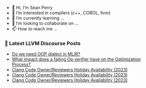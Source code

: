 - 👋 Hi, I’m Sean Perry
- 👀 I’m interested in compilers (c++, COBOL, llvm)
- 🌱 I’m currently learning ...
- 💞️ I’m looking to collaborate on ...
- 📫 How to reach me ...

<!---
s66perry/s66perry is a ✨ special ✨ repository because its `README.md` (this file) appears on your GitHub profile.
You can click the Preview link to take a look at your changes.
--->
### 📕 Latest LLVM Discourse Posts

<!-- DISCOURSE-LLVM:START -->
- [Do we need OOP dialect in MLIR?](https://discourse.llvm.org/t/do-we-need-oop-dialect-in-mlir/75542#post_3)
- [What impact does a failing Op verifier have on the Optimization Process?](https://discourse.llvm.org/t/what-impact-does-a-failing-op-verifier-have-on-the-optimization-process/75450#post_16)
- [Clang Code Owner/Reviewers Holiday Availability &lpar;2023&rpar;](https://discourse.llvm.org/t/clang-code-owner-reviewers-holiday-availability-2023/75549#post_3)
- [Clang Code Owner/Reviewers Holiday Availability &lpar;2023&rpar;](https://discourse.llvm.org/t/clang-code-owner-reviewers-holiday-availability-2023/75549#post_2)
- [Clang Code Owner/Reviewers Holiday Availability &lpar;2023&rpar;](https://discourse.llvm.org/t/clang-code-owner-reviewers-holiday-availability-2023/75549#post_1)
<!-- DISCOURSE-LLVM:END -->
